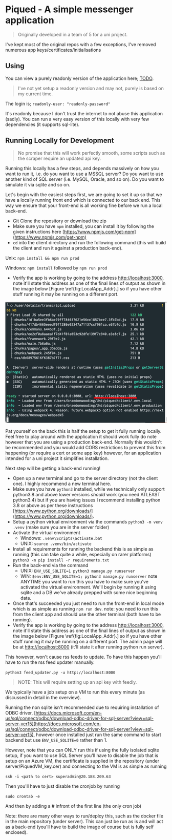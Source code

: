 # Piqued - A simple messenger application

> Originally developed in a team of 5 for a uni project.

I've kept most of the original repos with a few exceptions, I've removed numerous app keys/certificates/initialisations

## Using

You can view a purely readonly version of the application here; [TODO](TODO).

> I've not yet setup a readonly version and may not, purely is based on my current time.

The login is; `readonly-user: "readonly-password"`

It's readonly because I don't trust the internet to not abuse this application (sadly). You can run a very easy version of this locally with very few dependencies (it supports sql-lite).

## Running Locally for Development

> No promise that this will work perfectly smooth, some scripts such as the scraper require an updated api key.

Running this locally has a few steps, and depends massively on how you want to run it, i.e. do you want to use a MSSQL server? Do you want to use another kind of SQL server (i.e. MySQL, Oracle, and so on). Do you want to simulate it via sqlite and so on.

Let's begin with the easiest steps first, we are going to set it up so that we have a locally running front end which is connected to our back end. This way we ensure that your front-end is all working fine before we run a local back-end.

- Git Clone the repository or download the zip
- Make sure you have `npm` installed, you can install it by following the given instructions here [https://www.npmjs.com/get-npm](https://www.npmjs.com/get-npm)
- `cd` into the client directory and run the following command (this will build the client and run it against a production back-end).

Unix: `npm install && npm run prod`

Windows: `npm install` followed by `npm run prod`

- Verify the app is working by going to the address [http://localhost:3000](http://localhost:3000), note it'll state this address as one of the final lines of output as shown in the image below [Figure \ref{fig:LocalApp_Addr}.] so if you have other stuff running it may be running on a different port.

![](addr_run_manual.png)

Pat yourself on the back this is half the setup to get it fully running locally. Feel free to play around with the application it should work fully do note however that you are using a production back-end. Normally this wouldn't be recommended and you would add CORS restrictions to prevent this from happening (or require a cert or some app key) however, for an application intended for a uni project it simplifies installation.

Next step will be getting a back-end running!

- Open up a new terminal and go to the server directory (not the client one). I highly recommend a new terminal here.
- Make sure you have `python3` installed, while we technically only support python3.8 and above lower versions _should_ work (you need ATLEAST python3.4) but if you are having issues I recommend installing python 3.8 or above as per these instructions [https://www.python.org/downloads/](https://www.python.org/downloads/).
- Setup a python virtual environment via the commands `python3 -m venv .venv` (make sure you are in the server folder)
- Activate the virtual environment
  - Windows: `.venv\Scripts\activate.bat`
  - UNIX: `source .venv/bin/activate`
- Install all requirements for running the backend this is as simple as running (this can take quite a while, especially on rarer platforms) `python3 -m pip install -r requirements.txt`
- Run the back-end via the command
  - UNIX: `ENV_USE_SQLITE=1 python3 manage.py runserver`
  - WIN: `$env:ENV_USE_SQLITE=1; python3 manage.py runserver`
    note ANYTIME you want to run this you have to make sure you've activated the virtual environment. We'll begin by running it using sqlite and a DB we've already prepped with some nice beginning data.
- Once that's succeeded you just need to run the front-end in local mode which is as simple as running `npm run dev`. note: you need to run this from the client app and should use the other terminal (both have to be running).
- Verify the app is working by going to the address [http://localhost:3000](http://localhost:3000), note it'll state this address as one of the final lines of output as shown in the image below [Figure \ref{fig:LocalApp_Addr}.] so if you have other stuff running it may be running on a different port. The admin page will be at [http://localhost:8000](http://localhost:8000) (it'll state it after running python run server).

This however, won't cause rss feeds to update. To have this happen you'll have to run the rss feed updater manually.

`python3 feed_updater.py -u http://localhost:8000`

> NOTE: This will require setting up an api key with feedly.

We typically have a job setup on a VM to run this every minute (as discussed in detail in the overview).

Running the non sqlite isn't recommended due to requiring installation of ODBC driver, [https://docs.microsoft.com/en-us/sql/connect/odbc/download-odbc-driver-for-sql-server?view=sql-server-ver15](https://docs.microsoft.com/en-us/sql/connect/odbc/download-odbc-driver-for-sql-server?view=sql-server-ver15), however once installed just run the same command to start backend but use `ENV_USE_SQLITE=0` rather than 1.

However, note that you can ONLY run this if using the fully isolated sqlite setup, if you want to use SQL Server you'll have to disable the job that is setup on an Azure VM, the certificate is supplied in the repository (under server/PiquedVM_key.cer) and connecting to the VM is as simple as running

`ssh -i <path to cert> superadmin@20.188.209.63`

Then you'll have to just disable the cronjob by running

`sudo crontab -e`

And then by adding a # infront of the first line (the only cron job)

Note: there are many other ways to run/deploy this, such as the docker file in the main repository (under server). This can just be run as is and will act as a back-end (you'll have to build the image of course but is fully self enclosed).
